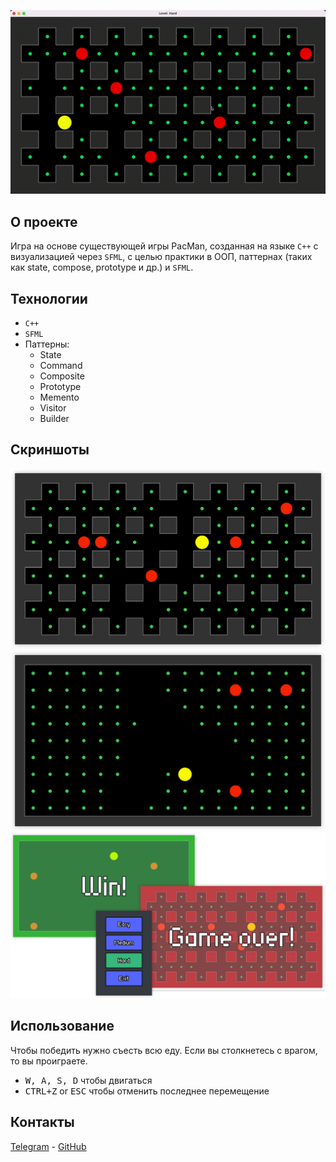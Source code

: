 [//]: # (<p align="center">)

[//]: # (      <img src="https://ww1.logoeps.net/wp-content/uploads/2016/12/pac-man-logo-785x205.png" width="726">)

[//]: # (</p>)

![gif.gif](images/gif.gif)

## О проекте

Игра на основе существующей игры PacMan, созданная на языке `C++` с визуализацией через `SFML`, с целью практики в ООП,
паттернах (таких как
state, compose, prototype и др.) и `SFML`.

## Технологии

- `C++`
- `SFML`
- Паттерны:
    - State
    - Command
    - Composite
    - Prototype
    - Memento
    - Visitor
    - Builder

## Скриншоты

![hard.png](images/hard.png)
![medium.png](images/medium.png)
![game_over.png](images/mix.png)

## Использование

Чтобы победить нужно съесть всю еду. Если вы столкнетесь с врагом, то вы проиграете.

- <kbd>W, A, S, D</kbd> чтобы двигаться
- <kbd>CTRL+Z</kbd> or <kbd>ESC</kbd> чтобы отменить последнее перемещение

## Контакты

[Telegram](t.me/kudrmax) - [GitHub](https://github.com/kudrmax)
